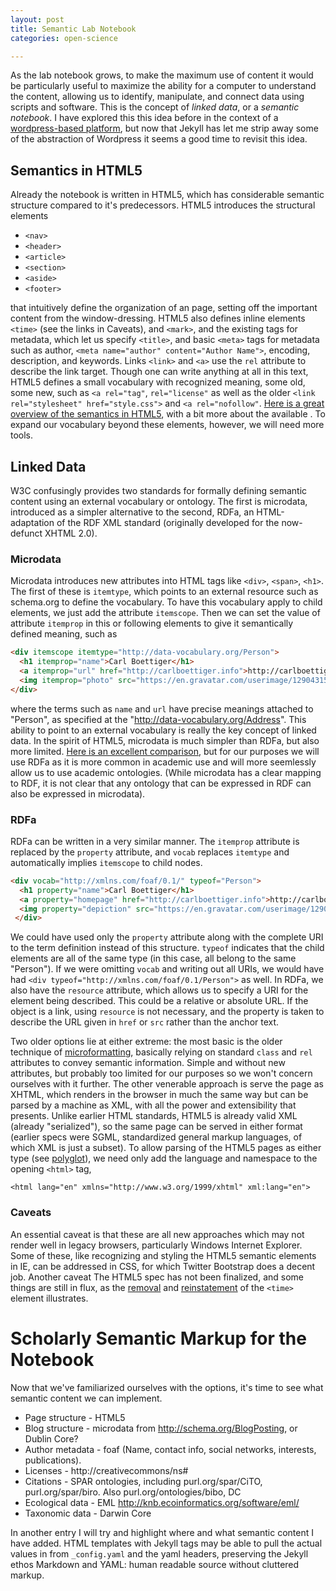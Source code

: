 ```yaml
---
layout: post
title: Semantic Lab Notebook
categories: open-science

---
```


As the lab notebook grows, to make the maximum use of content it would be particularly useful to maximize the ability for a computer to understand the content, allowing us to identify, manipulate, and connect data using scripts and software.  This is the concept of *linked data*, or a *semantic notebook*.  I have explored this this idea before in the context of a [wordpress-based platform](2011/05/08/building-a-semantic-notebook.html), but now that Jekyll has let me strip away some of the abstraction of Wordpress it seems a good time to revisit this idea.  


Semantics in HTML5
------------------

Already the notebook is written in HTML5, which has considerable semantic structure compared to it's predecessors.  HTML5 introduces the structural elements  

* `<nav>`
* `<header>`
* `<article>`
* `<section>`
* `<aside>`
* `<footer>`

that intuitively define the organization of an page, setting off the important content from the window-dressing.  HTML5 also defines inline elements `<time>` (see the links in Caveats), and `<mark>`, and the existing tags for metadata, which let us specify `<title>`, and basic `<meta>` tags for metadata such as author, `<meta name="author" content="Author Name">`, encoding, description, and keywords.  Links `<link>` and `<a>` use the `rel` attribute to describe the link target.  Though one can write anything at all in this text, HTML5 defines a small vocabulary with recognized meaning, some old, some new, such as `<a rel="tag"`,  `rel="license"` as well as the older `<link rel="stylesheet" href="style.css">` and `<a rel="nofollow"`.   [Here is a great overview of the semantics in HTML5](http://diveintohtml5.info/semantics.html), with a bit more about the available .  To expand our vocabulary beyond these elements, however, we will need more tools.  



Linked Data
------------


W3C confusingly provides two standards for formally defining semantic content using an external vocabulary or ontology.   The first is microdata, introduced as a simpler alternative to the second, RDFa, an HTML-adaptation of the RDF XML standard (originally developed for the now-defunct XHTML 2.0). 

### Microdata

Microdata introduces new attributes into HTML tags like `<div>`, `<span>`, `<h1>`.  The first of these is `itemtype`, which points to an external resource such as schema.org to define the vocabulary.  To have this vocabulary apply to child elements, we just add the attribute `itemscope`.  Then we can set the value of attribute `itemprop` in this or following elements to give it semantically defined meaning, such as


```html
<div itemscope itemtype="http://data-vocabulary.org/Person">
  <h1 itemprop="name">Carl Boettiger</h1>
  <a itemprop="url" href="http://carlboettiger.info">http://carlboettiger.info</a>
  <img itemprop="photo" src="https://en.gravatar.com/userimage/12904315/7edea703b826fbbe07f2ae4d95b8416b.jpg?16"/>
</div>
```


where the terms such as `name` and `url` have precise meanings attached to "Person", as specified at the "http://data-vocabulary.org/Address".  This ability to point to an external vocabulary is really the key concept of linked data.  In the spirit of HTML5, microdata is much simpler than RDFa, but also more limited.  [Here is an excellent comparison](http://manu.sporny.org/2011/uber-comparison-rdfa-md-uf/), but for our purposes we will use RDFa as it is more common in academic use and will more seemlessly allow us to use academic ontologies.  (While microdata has a clear mapping to RDF, it is not clear that any ontology that can be expressed in RDF can also be expressed in microdata).  

### RDFa

RDFa can be written in a very similar manner.  The `itemprop` attribute is replaced by the `property` attribute, and `vocab` replaces `itemtype` and automatically implies `itemscope` to child nodes.  


```html
<div vocab="http://xmlns.com/foaf/0.1/" typeof="Person">
  <h1 property="name">Carl Boettiger</h1>
  <a property="homepage" href="http://carlboettiger.info">http://carlboettiger.info</a>
  <img property="depiction" src="https://en.gravatar.com/userimage/12904315/7edea703b826fbbe07f2ae4d95b8416b.jpg?16"/>
 </div>
```

We could have used only the `property` attribute along with the complete URI to the term definition instead of this structure.  `typeof` indicates that the child elements are all of the same type (in this case, all belong to the same "Person").  If we were omitting `vocab` and writing out all URIs, we would have had `<div typeof="http://xmlns.com/foaf/0.1/Person">` as well.  In RDFa, we also have the `resource` attribute, which allows us to specify a URI for the element being described.  This could be a relative or absolute URL. If the object is a link, using `resource` is not necessary, and the property is taken to describe the URL given in `href` or `src` rather than the anchor text.   

Two older options lie at either extreme: the most basic is the older technique of [microformatting](http://microformats.org/wiki/html5), basically relying on standard `class` and `rel` attributes to convey semantic information.  Simple and without new attributes, but probably too limited for our purposes so we won't concern ourselves with it further.  The other venerable approach is serve the page as XHTML, which renders in the browser in much the same way but can be parsed by a machine as XML, with all the power and extensibility that presents.  Unlike earlier HTML standards, HTML5 is already valid XML (already "serialized"), so the same page can be served in either format (earlier specs were SGML, standardized general markup languages, of which XML is just a subset).  To allow parsing of the HTML5 pages as either type (see [polyglot](http://en.wikipedia.org/wiki/Polyglot_markup)), we need only add the language and namespace to the opening `<html>` tag,

```
<html lang="en" xmlns="http://www.w3.org/1999/xhtml" xml:lang="en">
```

### Caveats

An essential caveat is that these are all new approaches which may not render well in legacy browsers, particularly Windows Internet Explorer.  Some of these, like recognizing and styling the HTML5 semantic elements in IE, can be addressed in CSS, for which Twitter Bootstrap does a decent job.  Another caveat The HTML5 spec has not been finalized, and some things are still in flux, as the [removal](http://html5doctor.com/time-and-data-element/) and [reinstatement](http://www.brucelawson.co.uk/2012/best-of-time/) of the `<time>` element illustrates.  


Scholarly Semantic Markup for the Notebook
==========================================

Now that we've familiarized ourselves with the options, it's time to see what semantic content we can implement. 

* Page structure - HTML5
* Blog structure - microdata from http://schema.org/BlogPosting, or Dublin Core?
* Author metadata - foaf (Name, contact info, social networks, interests, publications).
* Licenses - http://creativecommons/ns#  
* Citations - SPAR ontologies, including purl.org/spar/CiTO, purl.org/spar/biro.  Also purl.org/ontologies/bibo, DC
* Ecological data - EML http://knb.ecoinformatics.org/software/eml/
* Taxonomic data - Darwin Core

In another entry I will try and highlight where and what semantic content I have added.  HTML templates with Jekyll tags may be able to pull the actual values in from `_config.yaml` and the yaml headers, preserving the Jekyll ethos Markdown and YAML: human readable source without cluttered markup.  

